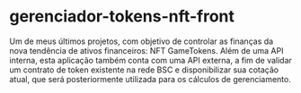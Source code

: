 # gerenciador-tokens-nft-front
Um de meus últimos projetos, com objetivo de controlar as finanças da nova tendência de ativos financeiros: NFT GameTokens. Além de uma API interna, esta aplicação também conta com uma API externa, a fim de validar um contrato de token existente na rede BSC e disponibilizar sua cotação atual, que será posteriormente utilizada para os cálculos de gerenciamento.
